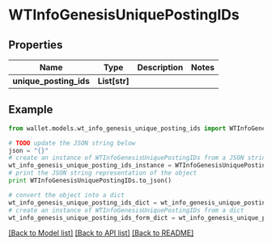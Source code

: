 # WTInfoGenesisUniquePostingIDs


## Properties

Name | Type | Description | Notes
------------ | ------------- | ------------- | -------------
**unique_posting_ids** | **List[str]** |  | 

## Example

```python
from wallet.models.wt_info_genesis_unique_posting_ids import WTInfoGenesisUniquePostingIDs

# TODO update the JSON string below
json = "{}"
# create an instance of WTInfoGenesisUniquePostingIDs from a JSON string
wt_info_genesis_unique_posting_ids_instance = WTInfoGenesisUniquePostingIDs.from_json(json)
# print the JSON string representation of the object
print WTInfoGenesisUniquePostingIDs.to_json()

# convert the object into a dict
wt_info_genesis_unique_posting_ids_dict = wt_info_genesis_unique_posting_ids_instance.to_dict()
# create an instance of WTInfoGenesisUniquePostingIDs from a dict
wt_info_genesis_unique_posting_ids_form_dict = wt_info_genesis_unique_posting_ids.from_dict(wt_info_genesis_unique_posting_ids_dict)
```
[[Back to Model list]](../README.md#documentation-for-models) [[Back to API list]](../README.md#documentation-for-api-endpoints) [[Back to README]](../README.md)


